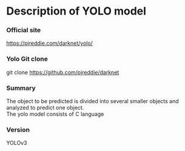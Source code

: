# Description of YOLO model

### Official site
https://pjreddie.com/darknet/yolo/

### Yolo Git clone
git clone https://github.com/pjreddie/darknet

### Summary
The object to be predicted is divided into several smaller objects and analyzed to predict one object.  
The yolo model consists of C language

### Version
YOLOv3
